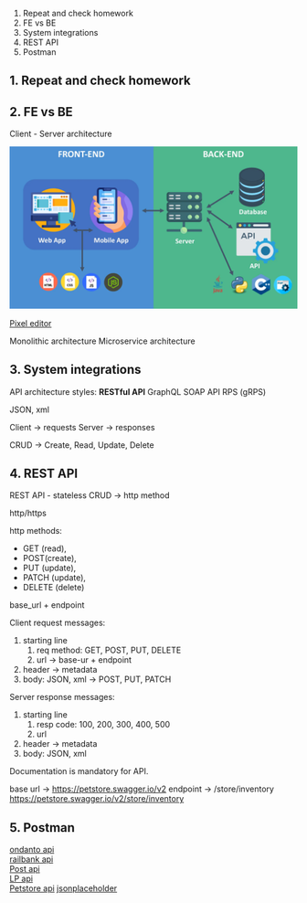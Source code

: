 1. Repeat and check homework
2. FE vs BE
3. System integrations
4. REST API
5. Postman


## 1. Repeat and check homework


## 2. FE vs BE

Client - Server architecture

![](/pictures/fe_be.png)

[Pixel editor](https://pixlr.com/editor/)

Monolithic architecture
Microservice architecture

## 3. System integrations

API architecture styles:
**RESTful API**
GraphQL
SOAP API
RPS (gRPS)

JSON, xml

Client -> requests
Server -> responses

CRUD -> Create, Read, Update, Delete

## 4. REST API
REST API - stateless
CRUD -> http method

http/https

http methods:
* GET (read), 
* POST(create), 
* PUT (update), 
* PATCH (update), 
* DELETE (delete)

base_url + endpoint

Client request messages:
1. starting line
   1. req method: GET, POST, PUT, DELETE
   2. url -> base-ur + endpoint
2. header -> metadata
3. body: JSON, xml -> POST, PUT, PATCH

Server response messages:
1. starting line
   1. resp code: 100, 200, 300, 400, 500
   2. url
2. header -> metadata
3. body: JSON, xml 

Documentation is mandatory for API.

base url -> https://petstore.swagger.io/v2
endpoint -> /store/inventory
https://petstore.swagger.io/v2/store/inventory


## 5. Postman

[ondanto api](https://verifid.ondato.com/swagger/index.html)  
[railbank api](https://docs.railsr.com/)  
[Post api](https://postapi.lt/documentation)  
[LP api](https://www.post.lt/api-verslui)  
[Petstore api](https://petstore.swagger.io/) 
[jsonplaceholder](https://jsonplaceholder.typicode.com) 
